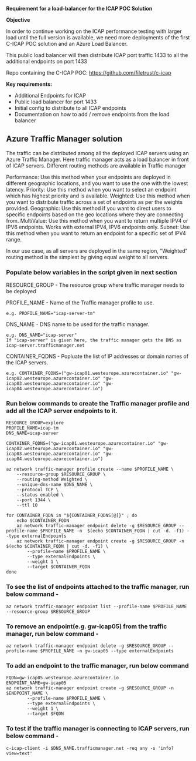 
**Requirement for a load-balancer for the ICAP POC Solution**

**Objective**

In order to continue working on the ICAP performance testing with larger load until the full version is available, we need more deployments of the first C-ICAP POC solution and an Azure Load Balancer.

This public load balancer will then distribute ICAP port traffic 1433 to all the additional endpoints on port 1433

Repo containing the C-ICAP POC: https://github.com/filetrust/c-icap

**Key requirements:** 

- Additional Endpoints for ICAP
- Public load balancer for port 1433
- Initial config to distribute to all ICAP endpoints
- Documentation on how to add / remove endpoints from the load balancer
  
## Azure Traffic Manager solution
The traffic can be distributed among all the deployed ICAP servers using an Azure Traffic Manager. Here traffic manager acts as a load balancer in front of ICAP servers.
Different routing methods are available in Traffic manager

Performance: Use this method when your endpoints are deployed in different geographic locations, and you want to use the one with the lowest latency. 
Priority: Use this method when you want to select an endpoint which has highest priority and is available. 
Weighted: Use this method when you want to distribute traffic across a set of endpoints as per the weights provided.
Geographic: Use this method if you want to direct users to specific endpoints based on the geo locations where they are connecting from.
MultiValue: Use this method when you want to return multiple IPV4 or IPV6 endpoints. Works with external IPV4, IPV6 endpoints only.
Subnet: Use this method when you want to return an endpoint for a specific set of IPV4 range.

In our use case, as all servers are deployed in the same region, "Weighted" routing method is the simplest by giving equal weight to all servers.

### Populate below variables in the script given in next section

RESOURCE_GROUP - The resource group where traffic manager needs to be deployed

PROFILE_NAME - Name of the Traffic manager profile to use. 

    e.g. PROFILE_NAME="icap-server-tm"

DNS_NAME - DNS name to be used for the traffic manager. 

    e.g. DNS_NAME="icap-server"
    If "icap-server" is given here, the traffic manager gets the DNS as icap-server.trafficmanager.net

CONTAINER_FQDNS - Popluate the list of IP addresses or domain names of the ICAP servers.

    e.g. CONTAINER_FQDNS=("gw-icap01.westeurope.azurecontainer.io" "gw-icap02.westeurope.azurecontainer.io" "gw-icap03.westeurope.azurecontainer.io" "gw-icap04.westeurope.azurecontainer.io")


### Run below commands to create the Traffic manager profile and add all the ICAP server endpoints to it.

```
RESOURCE_GROUP=explore
PROFILE_NAME=icap-tm
DNS_NAME=icap-server

CONTAINER_FQDNS=("gw-icap01.westeurope.azurecontainer.io" "gw-icap02.westeurope.azurecontainer.io" "gw-icap03.westeurope.azurecontainer.io" "gw-icap04.westeurope.azurecontainer.io")

az network traffic-manager profile create --name $PROFILE_NAME \
    --resource-group $RESOURCE_GROUP \
    --routing-method Weighted \
    --unique-dns-name $DNS_NAME \
    --protocol TCP \
    --status enabled \
    --port 1344 \
    --ttl 10

for CONTAINER_FQDN in "${CONTAINER_FQDNS[@]}" ; do
    echo $CONTAINER_FQDN
    az network traffic-manager endpoint delete -g $RESOURCE_GROUP --profile-name $PROFILE_NAME -n  $(echo $CONTAINER_FQDN | cut -d. -f1) --type externalEndpoints
    az network traffic-manager endpoint create -g $RESOURCE_GROUP -n $(echo $CONTAINER_FQDN | cut -d. -f1) \
        --profile-name $PROFILE_NAME \
        --type externalEndpoints \
        --weight 1 \
        --target $CONTAINER_FQDN
done

```

### To see the list of endpoints attached to the traffic manager, run below command - 

`az network traffic-manager endpoint list --profile-name $PROFILE_NAME --resource-group $RESOURCE_GROUP`

### To remove an endpoint(e.g. gw-icap05) from the traffic manager, run below command - 

`az network traffic-manager endpoint delete -g $RESOURCE_GROUP --profile-name $PROFILE_NAME -n gw-icap05 --type externalEndpoints`

### To add an endpoint to the traffic manager, run below command

```
FQDN=gw-icap05.westeurope.azurecontainer.io
ENDPOINT_NAME=gw-icap05
az network traffic-manager endpoint create -g $RESOURCE_GROUP -n $ENDPOINT_NAME \
        --profile-name $PROFILE_NAME \
        --type externalEndpoints \
        --weight 1 \
        --target $FQDN
```

### To test if the traffic manager is connecting to ICAP servers, run below command - 

`c-icap-client -i $DNS_NAME.trafficmanager.net -req any -s 'info?view=text'`


